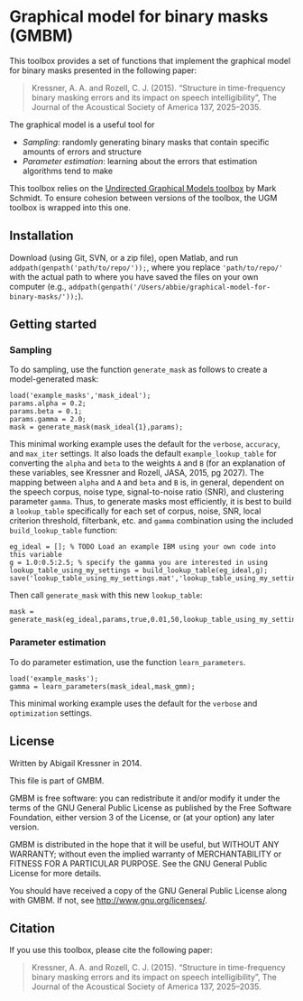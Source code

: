 # Graphical model for binary masks (GMBM)
This toolbox provides a set of functions that implement the graphical model for binary masks presented in the following paper:

> Kressner, A. A. and Rozell, C. J. (2015). “Structure in time-frequency binary
> masking errors and its impact on speech intelligibility”, The Journal of the
> Acoustical Society of America 137, 2025–2035.

The graphical model is a useful tool for 

- *Sampling*: randomly generating binary masks that contain specific amounts of errors and structure
- *Parameter estimation*: learning about the errors that estimation algorithms tend to make

This toolbox relies on the [Undirected Graphical Models toolbox](http://www.cs.ubc.ca/~schmidtm/Software/UGM.html) by Mark Schmidt. To ensure cohesion between versions of the toolbox, the UGM toolbox is wrapped into this one.

## Installation
Download (using Git, SVN, or a zip file), open Matlab, and run `addpath(genpath('path/to/repo/'));`, where you replace `'path/to/repo/'` with the actual path to where you have saved the files on your own computer (e.g., `addpath(genpath('/Users/abbie/graphical-model-for-binary-masks/'));`).

## Getting started
### Sampling
To do sampling, use the function `generate_mask` as follows to create a model-generated mask:
```
load('example_masks','mask_ideal');
params.alpha = 0.2;
params.beta = 0.1;
params.gamma = 2.0;
mask = generate_mask(mask_ideal{1},params);
```
This minimal working example uses the default for the `verbose`, `accuracy`, and `max_iter` settings. It also loads the default `example_lookup_table` for converting the `alpha` and `beta` to the weights `A` and `B` (for an explanation of these variables, see Kressner and Rozell, JASA, 2015, pg 2027). The mapping between `alpha` and `A` and `beta` and `B` is, in general, dependent on the speech corpus, noise type, signal-to-noise ratio (SNR), and clustering parameter `gamma`. Thus, to generate masks most efficiently, it is best to build a `lookup_table` specifically for each set of corpus, noise, SNR, local criterion threshold, filterbank, etc. and `gamma` combination using the included `build_lookup_table` function:
```
eg_ideal = []; % TODO Load an example IBM using your own code into this variable
g = 1.0:0.5:2.5; % specify the gamma you are interested in using
lookup_table_using_my_settings = build_lookup_table(eg_ideal,g);
save('lookup_table_using_my_settings.mat','lookup_table_using_my_settings');
```
Then call `generate_mask` with this new `lookup_table`:
```
mask = generate_mask(eg_ideal,params,true,0.01,50,lookup_table_using_my_settings);
```

### Parameter estimation
To do parameter estimation, use the function `learn_parameters`.
```
load('example_masks');
gamma = learn_parameters(mask_ideal,mask_gmm);
```
This minimal working example uses the default for the `verbose` and `optimization` settings. 

## License
Written by Abigail Kressner in 2014.

This file is part of GMBM.

GMBM is free software: you can redistribute it and/or modify
it under the terms of the GNU General Public License as published by
the Free Software Foundation, either version 3 of the License, or
(at your option) any later version.

GMBM is distributed in the hope that it will be useful,
but WITHOUT ANY WARRANTY; without even the implied warranty of
MERCHANTABILITY or FITNESS FOR A PARTICULAR PURPOSE.  See the
GNU General Public License for more details.

You should have received a copy of the GNU General Public License
along with GMBM.  If not, see <http://www.gnu.org/licenses/>.

## Citation
If you use this toolbox, please cite the following paper:

> Kressner, A. A. and Rozell, C. J. (2015). “Structure in time-frequency binary
> masking errors and its impact on speech intelligibility”, The Journal of the
> Acoustical Society of America 137, 2025–2035.
